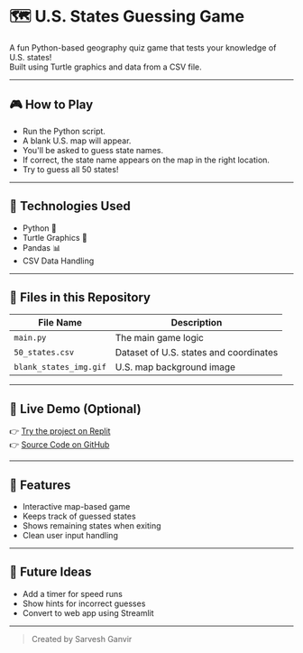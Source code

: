 # 🗺️ U.S. States Guessing Game

A fun Python-based geography quiz game that tests your knowledge of U.S. states!  
Built using Turtle graphics and data from a CSV file.

---

## 🎮 How to Play

- Run the Python script.
- A blank U.S. map will appear.
- You'll be asked to guess state names.
- If correct, the state name appears on the map in the right location.
- Try to guess all 50 states!

---

## 🧰 Technologies Used

- Python 🐍
- Turtle Graphics 🐢
- Pandas 📊
- CSV Data Handling

---

## 📂 Files in this Repository

| File Name              | Description                          |
|------------------------|--------------------------------------|
| `main.py`              | The main game logic                  |
| `50_states.csv`        | Dataset of U.S. states and coordinates |
| `blank_states_img.gif` | U.S. map background image            |

---

## 🔗 Live Demo (Optional)

👉 [Try the project on Replit](https://replit.com/@SarveshGanvir1/us-states-game)  
👉 [Source Code on GitHub](https://github.com/SarveshGanvir/us-states-game)

---

## 📌 Features

- Interactive map-based game
- Keeps track of guessed states
- Shows remaining states when exiting
- Clean user input handling

---

## 🚀 Future Ideas

- Add a timer for speed runs
- Show hints for incorrect guesses
- Convert to web app using Streamlit

---

> Created by Sarvesh Ganvir

